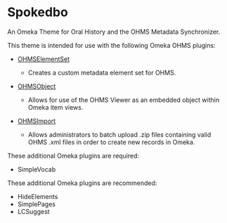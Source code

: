# Spokedbo
An Omeka Theme for Oral History and the OHMS Metadata Synchronizer.

This theme is intended for use with the following Omeka OHMS plugins:

* <a href="https://github.com/libmanuk/OHMSElementSet" target="_blank">OHMSElementSet</a>
  * Creates a custom metadata element set for OHMS.

* <a href="https://github.com/libmanuk/OHMSObject" target="_blank">OHMSObject</a>
  * Allows for use of the OHMS Viewer as an embedded object within Omeka item views.
  
* <a href="https://github.com/libmanuk/OHMSImport" target="_blank">OHMSImport</a>
  * Allows administrators to batch upload .zip files containing valid OHMS .xml files in order to create new records in Omeka.

These additional Omeka plugins are required:

* SimpleVocab


These additional Omeka plugins are recommended:

* HideElements
* SimplePages
* LCSuggest




